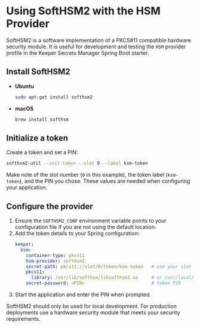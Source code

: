 # Using SoftHSM2 with the HSM Provider

SoftHSM2 is a software implementation of a PKCS#11 compatible hardware security module. It is useful for development and testing the `HSM` provider profile in the Keeper Secrets Manager Spring Boot starter.

## Install SoftHSM2
- **Ubuntu**
  ```bash
  sudo apt-get install softhsm2
  ```
- **macOS**
  ```bash
  brew install softhsm
  ```

## Initialize a token
Create a token and set a PIN:
```bash
softhsm2-util --init-token --slot 0 --label ksm-token
```

Make note of the slot number (`0` in this example), the token label (`ksm-token`), and the PIN you chose. These values are needed when configuring your application.

## Configure the provider
1. Ensure the `SOFTHSM2_CONF` environment variable points to your configuration file if you are not using the default location.
2. Add the token details to your Spring configuration:
   ```yaml
   keeper:
     ksm:
       container-type: pkcs11
       hsm-provider: softHsm2
       secret-path: pkcs11://slot/0/token/ksm-token   # use your slot and label
       pkcs11:
         library: /usr/lib/softhsm/libsofthsm2.so     # or /usr/local/lib/softhsm/libsofthsm2.so
       secret-password: <PIN>                         # token PIN
   ```
3. Start the application and enter the PIN when prompted.

SoftHSM2 should only be used for local development. For production deployments use a hardware security module that meets your security requirements.

